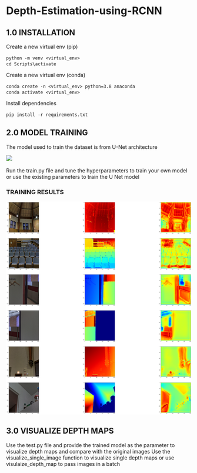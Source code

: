 # Depth-Estimation-using-RCNN

## 1.0 INSTALLATION

Create a new virtual env (pip)
```
python -m venv <virtual_env>
cd Scripts\activate
```

Create a new virtual env (conda)
```
conda create -n <virtual_env> python=3.8 anaconda
conda activate <virtual_env>
```

Install dependencies

```
pip install -r requirements.txt
```

## 2.0 MODEL TRAINING

The model used to train the dataset is from U-Net architecture

![](https://miro.medium.com/max/875/1*f7YOaE4TWubwaFF7Z1fzNw.png)

Run the train.py file and tune the hyperparameters to train your own model or use the existing parameters to train the U Net model 

### TRAINING RESULTS
![](https://github.com/NikhilC2209/Depth-Estimation-using-CNN/blob/master/examples/train.png?raw=true)

## 3.0 VISUALIZE DEPTH MAPS

Use the test.py file and provide the trained model as the parameter to visualize depth maps and compare with the original images
Use the visualize_single_image function to visualize single depth maps or use visulaize_depth_map to pass images in a batch 

